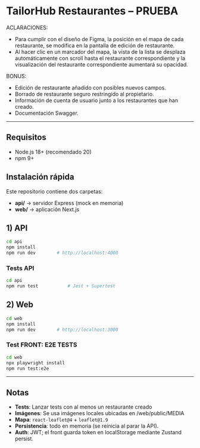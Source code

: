 # TailorHub Restaurantes – PRUEBA
ACLARACIONES: 
- Para cumplir con el diseño de Figma, la posición en el mapa de cada restaurante, se modifica en la pantalla de edición de restaurante.
- Al hacer clic en un marcador del mapa, la vista de la lista se desplaza automáticamente con scroll hasta el restaurante correspondiente y la visualización del restaurante correspondiente aumentará su opacidad.

BONUS:
- Edición de restaurante añadido con posibles nuevos campos.
- Borrado de restaurante seguro restringido al propietario.
- Información de cuenta de usuario junto a los restaurantes que han creado.
- Documentación Swagger.

---

## Requisitos
- Node.js 18+ (recomendado 20)
- npm 9+
## Instalación rápida

Este repositorio contiene dos carpetas:

- **api/** → servidor Express (mock en memoria)
- **web/** → aplicación Next.js


## 1) API
```bash
cd api
npm install
npm run dev        # http://localhost:4000
```

### Tests API
```bash
cd api
npm run test           # Jest + Supertest
```

## 2) Web
```bash
cd web
npm install
npm run dev        # http://localhost:3000
```

### Test FRONT: E2E TESTS
```bash
cd web
npx playwright install
npm run test:e2e
```

---

## Notas
- **Tests**: Lanzar tests con al menos un restaurante creado
- **Imágenes**: Se usa imágenes locales ubicadas en /web/public/MEDIA
- **Mapa**: `react-leaflet@4` + `leaflet@1.9`
- **Persistencia**: todo en memoria (se reinicia al parar la API).
- **Auth**: JWT; el front guarda token en localStorage mediante Zustand persist.

